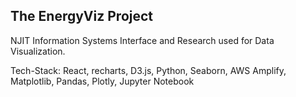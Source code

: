 ## The EnergyViz Project

NJIT Information Systems Interface and Research used for Data Visualization.

Tech-Stack: React, recharts, D3.js, Python, Seaborn, AWS Amplify, Matplotlib, Pandas, Plotly, Jupyter Notebook
